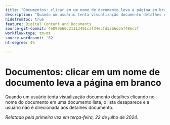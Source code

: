 ```yaml
---
title: "Documentos: clicar em um nome de documento leva a página em branco"
description: "Quando um usuário tenta visualização documento detalhes clicando no nome do documento em um documento lista, o lista desaparece e o usuário não é direcionado aos detalhes documento."
hidefromtoc: true
feature: Digital Content and Documents
source-git-commit: 4e899660c21113491caf34ecfd52b6d3af48ec3f
workflow-type: tm+mt
source-wordcount: '82'
ht-degree: 4%

---
```



# Documentos: clicar em um nome de documento leva a página em branco

Quando um usuário tenta visualização documento detalhes clicando no nome do documento em uma documento lista, o lista desaparece e a usuário não é direcionada aos detalhes documento.

_Relatado pela primeira vez em terça-feira, 22 de julho de 2024._
